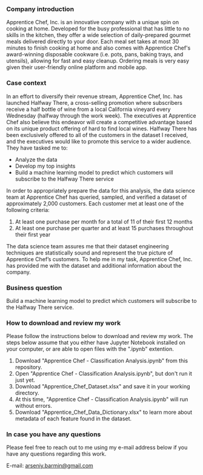 ### Company introduction
Apprentice Chef, Inc. is an innovative company with a unique spin on cooking at home. Developed for the busy professional that has little to no skills in the kitchen, they offer a wide selection of daily-prepared gourmet meals delivered directly to your door. Each meal set takes at most 30 minutes to finish cooking at home and also comes with Apprentice Chef's award-winning disposable cookware (i.e. pots, pans, baking trays, and utensils), allowing for fast and easy cleanup. Ordering meals is very easy given their user-friendly online platform and mobile app.

### Case context
In an effort to diversify their revenue stream, Apprentice Chef, Inc. has launched Halfway There, a cross-selling promotion where subscribers receive a half bottle of wine from a local California vineyard every Wednesday (halfway through the work week). The executives at Apprentice Chef also believe this endeavor will create a competitive advantage based on its unique product offering of hard to find local wines.
Halfway There has been exclusively offered to all of the customers in the dataset I received, and the executives would like to promote this service to a wider audience. They have tasked me to:
- Analyze the data
- Develop my top insights
- Build a machine learning model to predict which customers will subscribe to the Halfway There service

In order to appropriately prepare the data for this analysis, the data science team at Apprentice Chef has queried, sampled, and verified a dataset of approximately 2,000 customers. Each customer met at least one of the following criteria:
1. At least one purchase per month for a total of 11 of their first 12 months
2. At least one purchase per quarter and at least 15 purchases throughout their first year

The data science team assures me that their dataset engineering techniques are statistically sound and represent the true picture of Apprentice Chef’s customers. To help me in my task, Apprentice Chef, Inc. has provided me with the dataset and additional information about the company.

### Business question
Build a machine learning model to predict which customers will subscribe to the Halfway There service.

### How to download and review my work
Please follow the instructions below to download and review my work. The steps below assume that you either have Jupyter Notebook installed on your computer, or are able to open files with the ".ipynb" extention.

1. Download "Apprentice Chef - Classification Analysis.ipynb" from this repository.
2. Open "Apprentice Chef - Classification Analysis.ipynb", but don't run it just yet.
3. Download "Apprentice_Chef_Dataset.xlsx" and save it in your working directory.
4. At this time, "Apprentice Chef - Classification Analysis.ipynb" will run without errors.
5. Download "Apprentice_Chef_Data_Dictionary.xlsx" to learn more about metadata of each feature found in the dataset.

### In case you have any questions
Please feel free to reach out to me using my e-mail address below if you have any questions regarding this work.

E-mail: arseniy.barmin@gmail.com

